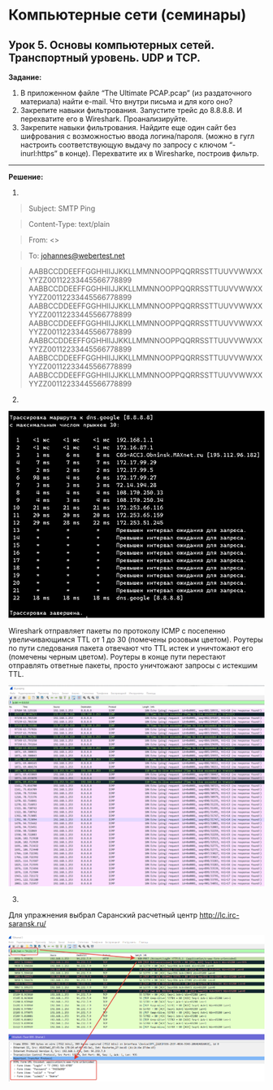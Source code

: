# Компьютерные сети (семинары)
## Урок 5. Основы компьютерных сетей. Транспортный уровень. UDP и TCP.

__Задание:__

1. В приложенном файле “The Ultimate PCAP.pcap” (из раздаточного материала) найти e-mail. Что внутри письма и для кого оно?
2. Закрепите навыки фильтрования. Запустите трейс до 8.8.8.8. И перехватите его в Wireshark. Проанализируйте.
3. Закрепите навыки фильтрования. Найдите еще один сайт без шифрования с возможностью ввода логина/пароля. (можно в гугл настроить соответствующую выдачу по запросу с ключом “-inurl:https” в конце). Перехватите их в Wiresharke, построив фильтр.

----
__Решение:__

1. 
> Subject: SMTP Ping 

> Content-Type: text/plain

> From: <>

> To: <johannes@webertest.net>

> AABBCCDDEEFFGGHHIIJJKKLLMMNNOOPPQQRRSSTTUUVVWWXXYYZZ00112233445566778899
AABBCCDDEEFFGGHHIIJJKKLLMMNNOOPPQQRRSSTTUUVVWWXXYYZZ00112233445566778899
AABBCCDDEEFFGGHHIIJJKKLLMMNNOOPPQQRRSSTTUUVVWWXXYYZZ00112233445566778899
AABBCCDDEEFFGGHHIIJJKKLLMMNNOOPPQQRRSSTTUUVVWWXXYYZZ00112233445566778899
AABBCCDDEEFFGGHHIIJJKKLLMMNNOOPPQQRRSSTTUUVVWWXXYYZZ00112233445566778899
AABBCCDDEEFFGGHHIIJJKKLLMMNNOOPPQQRRSSTTUUVVWWXXYYZZ00112233445566778899
AABBCCDDEEFFGGHHIIJJKKLLMMNNOOPPQQRRSSTTUUVVWWXXYYZZ00112233445566778899

2.

![tracert.png](Imaige/tracert.png)

Wireshark отправляет пакеты по протоколу ICMP с посепенно увеличивающимся TTL от 1 до 30 (помечены розовым цветом). Роутеры по пути следования пакета отвечают что TTL истек и уничтожают его (помечены черным цветом). Роутеры в конце пути перестают отправлять ответные пакеты, просто уничтожают запросы с истекшим TTL.

![wireshark-ICMP](Imaige/wireshark_ICMP.png)

3.

Для упражнения выбрал Саранский расчетный центр http://lc.irc-saransk.ru/

![wireshark-PASS](Imaige/wireshark_pass.png)
